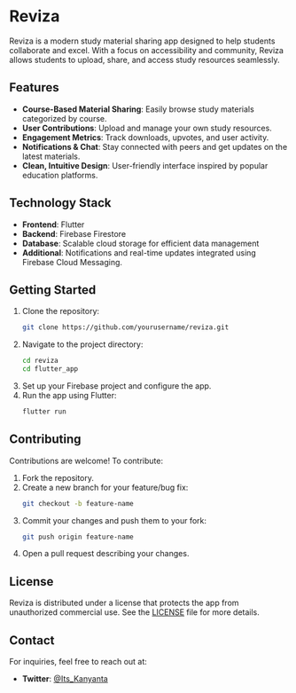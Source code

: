 # Reviza

Reviza is a modern study material sharing app designed to help students collaborate and excel. With a focus on accessibility and community, Reviza allows students to upload, share, and access study resources seamlessly.

## Features

- **Course-Based Material Sharing**: Easily browse study materials categorized by course.
- **User Contributions**: Upload and manage your own study resources.
- **Engagement Metrics**: Track downloads, upvotes, and user activity.
- **Notifications & Chat**: Stay connected with peers and get updates on the latest materials.
- **Clean, Intuitive Design**: User-friendly interface inspired by popular education platforms.

## Technology Stack

- **Frontend**: Flutter
- **Backend**: Firebase Firestore
- **Database**: Scalable cloud storage for efficient data management
- **Additional**: Notifications and real-time updates integrated using Firebase Cloud Messaging.

## Getting Started

1. Clone the repository:
   ```bash
   git clone https://github.com/yourusername/reviza.git
   ```
2. Navigate to the project directory:
   ```bash
   cd reviza
   cd flutter_app
   ```
3. Set up your Firebase project and configure the app.
4. Run the app using Flutter:
   ```bash
   flutter run
   ```

## Contributing

Contributions are welcome! To contribute:
1. Fork the repository.
2. Create a new branch for your feature/bug fix:
   ```bash
   git checkout -b feature-name
   ```
3. Commit your changes and push them to your fork:
   ```bash
   git push origin feature-name
   ```
4. Open a pull request describing your changes.

## License

Reviza is distributed under a license that protects the app from unauthorized commercial use. See the [LICENSE](LICENSE) file for more details.

## Contact

For inquiries, feel free to reach out at:
- **Twitter**: [@Its_Kanyanta](https://twitter.com/Its_Kanyanta)
```
